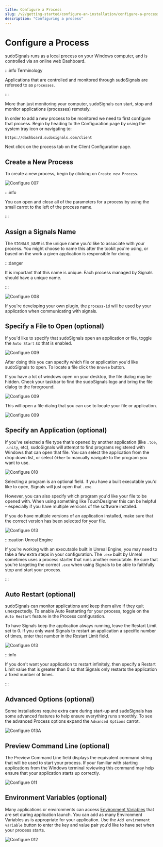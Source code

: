 ```yaml
---
title: Configure a Process
slug: /v2/getting-started/configure-an-installation/configure-a-process
description: "Configuring a process"
---
```


# Configure a Process


sudoSignals runs as a local process on your Windows computer, and is controlled via an online web Dashboard.


:::info Terminology

Applications that are controlled and monitored through sudoSignals are refereed to as `processes`. 

:::

More than just monitoring your computer, sudoSignals can start, stop and monitor applications (processes) remotely.  

In order to add a new process to be monitored we need to first configure that process. Begin by heading to the Configuration page by using the system tray icon or navigating to:  

`https://dashboard.sudosignals.com/client`

Next click on the process tab on the Client Configuration page.


## Create a New Process

To create a new process, begin by clicking on `Create new Process`.

![Configure 007](/img/configure-installation/configure-007.png)

:::info

You can open and close all of the parameters for a process by using the small carrot to the left of the process name.

:::

## Assign a Signals Name

The `SIGNALS_NAME` is the unique name you'd like to associate with your process. You might choose to name this after the tookit you're using, or based on the work a given application is responsible for doing. 

:::danger

It is important that this name is unique. Each process managed by Signals should have a unique name. 

:::

![Configure 008](/img/configure-installation/configure-008.png)

If you're developing your own plugin, the `process-id` will be used by your application when communicating with signals. 

## Specify a File to Open (optional)

If you'd like to specify that sudoSignals open an application or file, toggle the `Auto Start` so that is enabled. 

![Configure 009](/img/configure-installation/configure-009.png)

After doing this you can specify which file or application you'd like sudoSignals to open. To locate a file click the `Browse` button.


If you have a lot of windows open on your desktop, the file dialog may be hidden. Check your taskbar to find the sudoSignals logo and bring the file dialog to the foreground.  

![Configure 009](/img/configure-installation/configure-009-file-tip.png)

This will open a file dialog that you can use to locate your file or application. 

![Configure 009](/img/configure-installation/configure-009-file-explorer.png)

## Specify an Application (optional)

If you've selected a file type that's opened by another application (like `.toe`, `.unity`, etc), sudoSignals will attempt to find programs registered with Windows that can open that file. You can select the application from the drop down list, or select `Other` to manually navigate to the program you want to use.

![Configure 010](/img/configure-installation/configure-010.png)


Selecting a program is an optional field. If you have a built executable you'd like to open, Signals will just open that `.exe`. 

However, you can also specify which program you'd like your file to be opened with. 
When using something like TouchDesigner this can be helpful - especially if you have multiple versions of the software installed. 

If you do have multiple versions of an application installed, make sure that the correct version has been selected for your file.

![Configure 013](/img/configure-installation/configure-013.png)

:::caution Unreal Engine

If you're working with an executable built in Unreal Engine, you may need to take a few extra steps in your configuration. The `.exe` built by Unreal sometimes uses a process starter that runs another executable. Be sure that you're targeting the correct `.exe` when using Signals to be able to faithfully stop and start your process.

:::

## Auto Restart (optional)

sudoSignals can monitor applications and keep them alive if they quit unexpectedly. To enable Auto Restarting for your process, toggle on the `Auto Restart` feature in the Process configuration.

To have Signals keep the application always running, leave the Restart Limit set to 0. If you only want Signals to restart an application a specific number of times, enter that number in the Restart Limit field. 

![Configure 013](/img/configure-installation/configure-014.png)

:::info

If you don't want your application to restart infinitely, then specify a Restart Limit value that is greater than 0 so that Signals only restarts the application a fixed number of times.

:::

## Advanced Options (optional)

Some installations require extra care during start-up and sudoSignals has some advanced features to help ensure everything runs smoothly. To see the advanced Process options expand the `Advanced Options` carrot. 

![Configure 013A](/img/configure-installation/configure-013a.png)

## Preview Command Line (optional)

The Preview Command Line field displays the equivalent command string that will be used to start your process. If your familiar with starting applications from the Windows terminal reviewing this command may help ensure that your application starts up correctly.

![Configure 011](/img/configure-installation/configure-011.png)

## Environment Variables (optional)

Many applications or environments can access [Environment Variables] that are set during application launch. You can add as many Environment Variables as is appropriate for your application. Use the `Add environment variable` button to enter the key and value pair you'd like to have set when your process starts.

![Configure 012](/img/configure-installation/configure-012.png)


<!-- links -->
[Environment Variables]: https://en.wikipedia.org/wiki/Environment_variable